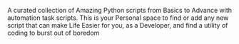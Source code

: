 A curated collection of Amazing Python scripts from Basics to Advance with automation task scripts. This is your Personal space to find or add any new script that can make Life Easier for you, as a Developer, and find a utility of coding to burst out of boredom
